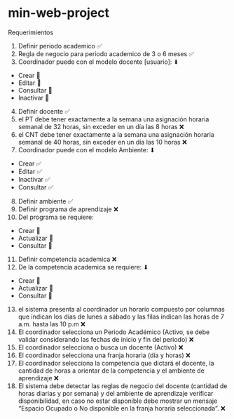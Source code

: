# min-web-project

Requerimientos

1. Definir periodo academico ✅
2. Regla de negocio para periodo academico de 3 o 6 meses ✅
3. Coordinador puede con el modelo docente [usuario]: ⬇
- Crear 🏁
- Editar  🏁
- Consultar 🏁
- Inactivar 🏁
4. Definir docente ✅
5. el PT debe tener exactamente a la semana una asignación horaria semanal de 32 horas, sin exceder en un día las 8 horas ❌
6. el CNT debe tener exactamente a la semana una asignación horaria semanal de 40 horas, sin exceder en un día las 10 horas ❌
7. Coordinador puede con el modelo Ambiente: ⬇
- Crear ✅
- Editar ✅
- Inactivar ✅
- Consultar ✅
8. Definir ambiente ✅
9. Definir programa de aprendizaje ❌
10. Del programa se requiere:
- Crear 🏁
- Actualizar 🏁
- Consultar 🏁
11. Definir competencia academica ❌
12. De la competencia academica se requiere: ⬇
- Crear 🏁
- Actualizar 🏁
- Consultar 🏁
13. el sistema presenta al coordinador un horario compuesto por columnas que indican los días de lunes a sábado y las filas indican las
  horas de 7 a.m. hasta las 10 p.m ❌
14. El coordinador selecciona un Periodo Académico (Activo, se debe validar considerando las fechas de inicio y fin del periodo) ❌
15. El coordinador selecciona o busca un docente (Activo) ❌
16. El coordinador selecciona una franja horaria (día y horas) ❌
17. El coordinador selecciona la competencia que dictará el docente, la cantidad de horas a orientar de la competencia y el ambiente de aprendizaje ❌
18. El sistema debe detectar las reglas de negocio del docente (cantidad de horas diarias y por semana) y
    del ambiente de aprendizaje verificar disponibilidad, en caso no estar disponible debe mostrar un
    mensaje “Espacio Ocupado o No disponible en la franja horaria seleccionada”. ❌

